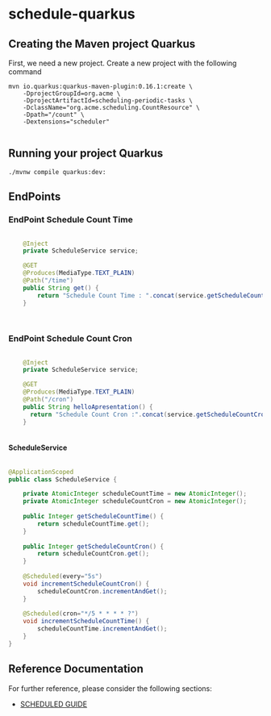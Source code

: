 # schedule-quarkus


## Creating the Maven project Quarkus
First, we need a new project. Create a new project with the following command

```
mvn io.quarkus:quarkus-maven-plugin:0.16.1:create \
    -DprojectGroupId=org.acme \
    -DprojectArtifactId=scheduling-periodic-tasks \
    -DclassName="org.acme.scheduling.CountResource" \
    -Dpath="/count" \
    -Dextensions="scheduler"
    
```

## Running your project Quarkus

```
./mvnw compile quarkus:dev:

```

## EndPoints

### EndPoint Schedule Count Time
```java

    @Inject
    private ScheduleService service;

    @GET
    @Produces(MediaType.TEXT_PLAIN)
    @Path("/time")
    public String get() {
        return "Schedule Count Time : ".concat(service.getScheduleCountTime().toString());
    }
    
    
```

### EndPoint Schedule Count Cron

```java

    @Inject 
    private ScheduleService service;

    @GET
    @Produces(MediaType.TEXT_PLAIN)
    @Path("/cron")
    public String helloApresentation() {
      return "Schedule Count Cron :".concat(service.getScheduleCountCron().toString());
    }
    
```


#### ScheduleService

```java

@ApplicationScoped
public class ScheduleService {

	private AtomicInteger scheduleCountTime = new AtomicInteger();
	private AtomicInteger scheduleCountCron = new AtomicInteger();
	
	public Integer getScheduleCountTime() {
		return scheduleCountTime.get();
	}
	
	public Integer getScheduleCountCron() {
		return scheduleCountCron.get();
	}
	
	@Scheduled(every="5s")
	void incrementScheduleCountCron() {
		scheduleCountCron.incrementAndGet();
	}
	
	@Scheduled(cron="*/5 * * * * ?")
	void incrementScheduleCountTime() {
		scheduleCountTime.incrementAndGet();
	}
}
```


## Reference Documentation
For further reference, please consider the following sections:

* [SCHEDULED GUIDE](https://quarkus.io/guides/scheduled-guide)
